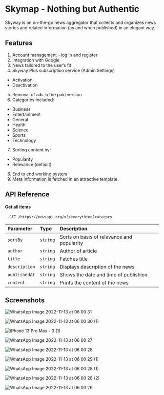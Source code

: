 
# Skymap - Nothing but Authentic

Skyway is an on-the-go news aggregator that collects and organizes news stories and related
information (as and when published) in an elegant way.


## Features
 
1. Account management - log in and register
2. Integration with Google
3. News tailored to the user’s fit
4. Skyway Plus subscription service (Admin Settings)
-  Activation
-  Deactivation
5. Removal of ads in the paid version
6. Categories included:
-  Business
-  Entertainment
-  General
-  Health
-  Science
-  Sports
-  Technology
7. Sorting content by:
-  Popularity
-  Relevance (default)
8. End to end working system
9. Meta information is fetched in an attractive template.


## API Reference

#### Get all items

```http
  GET /https://newsapi.org/v2/everything?category
```

| Parameter | Type     | Description                |
| :-------- | :------- | :------------------------- |
| `sortBy` | `string` | Sorts on basis of relevance and popularity |
| `author` | `string` | Author of article |
| `title` | `string` | Fetches title |
| `description` | `string` | Displays description of the news |
| `publishedAt` | `string` | Shows the date and time of publishion |
| `content` | `string` | Prints the content of the news |


## Screenshots

![WhatsApp Image 2022-11-13 at 06 00 31](https://user-images.githubusercontent.com/83179688/201505602-654027df-960a-4f0b-8c20-22cafe00039a.jpeg)

![WhatsApp Image 2022-11-13 at 06 00 30 (1)](https://user-images.githubusercontent.com/83179688/201505633-e2ba0e47-257a-45b3-a943-7c59a6f3dd4a.jpeg)

![iPhone 13 Pro Max - 3 (1)](https://user-images.githubusercontent.com/83179688/201505657-0b1c14f0-94c6-47f8-9c7d-d1ac0c552b0e.png)

![WhatsApp Image 2022-11-13 at 06 00 27](https://user-images.githubusercontent.com/83179688/201505661-36cfc2de-fe87-4837-9944-34c492a11784.jpeg)

![WhatsApp Image 2022-11-13 at 06 00 28](https://user-images.githubusercontent.com/83179688/201505663-55e93464-9f12-4519-8255-cf47e5f2a206.jpeg)

![WhatsApp Image 2022-11-13 at 06 00 29 (1)](https://user-images.githubusercontent.com/83179688/201505665-e6d6444a-eaf5-4eec-b4ef-3244edb90736.jpeg)

![WhatsApp Image 2022-11-13 at 06 00 28 (1)](https://user-images.githubusercontent.com/83179688/201505685-ec5983fb-50c6-4141-b9e8-99fc7afa4ff9.jpeg)

![WhatsApp Image 2022-11-13 at 06 00 28 (2)](https://user-images.githubusercontent.com/83179688/201505689-b7f29293-fc90-4081-94ac-119eb8c45513.jpeg)

![WhatsApp Image 2022-11-13 at 06 00 29](https://user-images.githubusercontent.com/83179688/201505694-1ae34e0b-738c-473d-b761-b17b86e96963.jpeg)



